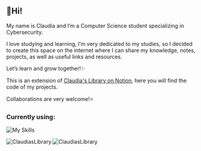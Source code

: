 ## 💫Hi!
My name is Claudia and I’m a Computer Science student specializing in Cybersecurity.

I love studying and learning, I’m very dedicated to my studies, so I decided to create this space on the internet where I can share my knowledge, notes, projects, as well as useful links and resources.

Let’s learn and grow together!✨  


This is an extension of [Claudia's Library on Notion](https://claudiaslibrary.notion.site/Welcome-to-Claudia-s-Library-12a19f75683280f7af7ec17732da7c20), here you will find the code of my projects.  
  
Collaborations are very welcome!⭐️  

<h3 align="left">Currently using:</h3>

![My Skills](https://skillicons.dev/icons?i=c,cpp,python,pycharm,notion,vscode,apple,swift)

<p align="left"><img align="left" src="https://github-readme-stats.vercel.app/api?username=ClaudiasLibrary&hide_border=true&theme=transparent&show_icons=true&locale=en" alt="ClaudiasLibrary" /></p>

<p align="left"><img align="left" src="https://github-readme-stats.vercel.app/api/top-langs?username=ClaudiasLibrary&hide_border=true&theme=transparent&show_icons=true&locale=en&layout=compact" alt="ClaudiasLibrary" /></p>
<!---
ClaudiasLibrary/ClaudiasLibrary is a ✨ special ✨ repository because its `README.md` (this file) appears on your GitHub profile.
You can click the Preview link to take a look at your changes.
--->
